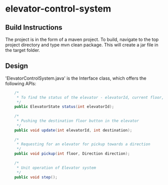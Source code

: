 # elevator-control-system

## Build Instructions
The project is in the form of a maven project. To build, navigate to the top project directory and type mvn clean package. This will create a jar file in the target folder.

## Design
'ElevatorControlSystem.java' is the Interface class, which offers the following APIs:
```Java
	/*
	 * To find the status of the elevator - elevatorId, current floor, next floor, direction
	 */
	public ElevatorState status(int elevatorId);
	
	/*
	 * Pushing the destination floor button in the elevator
	 */
	public void update(int elevatorId, int destination);
	
	/*
	 * Requesting for an elevator for pickup towards a direction
	 */	
	public void pickup(int floor, Direction direction);
	
	/*
	 * Unit operation of Elevator system
	 */
	public void step();

```
